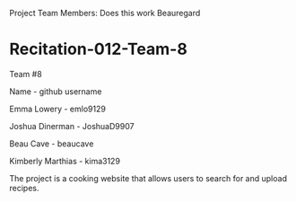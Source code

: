 Project Team Members: Does this work Beauregard
# Recitation-012-Team-8

Team #8

Name - github username

Emma Lowery - emlo9129

Joshua Dinerman - JoshuaD9907

Beau Cave - beaucave

Kimberly Marthias - kima3129

The project is a cooking website that allows users to search for and upload recipes.
